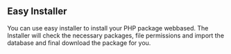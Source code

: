 ## Easy Installer ##

You can use easy installer to install your PHP package webbased. The Installer will check the necessary packages, file permissions and import the database and final download the package for you.




